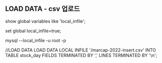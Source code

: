 ## LOAD DATA - csv 업로드
   show global variables like 'local_infile';
   
   set global local_infile=true;

   mysql --local_infile -u root -p

   //LOAD DATA 
   LOAD DATA LOCAL INFILE '/marcap-2022-insert.csv' INTO TABLE stock_day FIELDS TERMINATED BY ',' LINES TERMINATED BY '\n';
